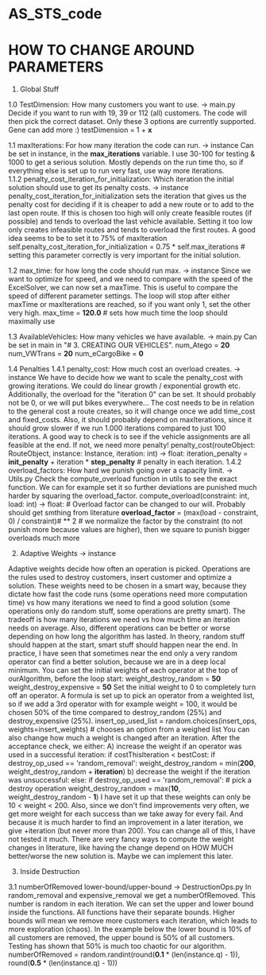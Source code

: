 # AS_STS_code

# HOW TO CHANGE AROUND PARAMETERS

1. Global Stuff

1.0 TestDimension: How many customers you want to use. -> main.py
Decide if you want to run with 19, 39 or 112 (all) customers. The code will then pick the correct dataset. Only these
3 options are currently supported. Gene can add more :)
    testDimension = 1 + **x**

1.1 maxIterations: For how many iteration the code can run. -> instance
Can be set in instance, in the **max_iterations** variable. I use 30-100 for testing & 1000 to get a serious solution.
Mostly depends on the run time tho, so if everything else is set up to run very fast, use way more iterations.  
1.1.2 penalty_cost_iteration_for_initialization: Which iteration the initial solution should use to get its penalty costs. -> instance
penalty_cost_iteration_for_initialization sets the iteration that gives us the penalty cost for deciding if it is cheaper to add a 
new route or to add to the last open route.
If this is chosen too high will only create feasible routes (if possible) and tends to overload the last vehicle available.
Setting it too low only creates infeasible routes and tends to overload the first routes.
A good idea seems to be to set it to 75% of maxIteration
    self.penalty_cost_iteration_for_initialization = 0.75 * self.max_iterations  # setting this parameter correctly is very important for the initial solution.

1.2 max_time: for how long the code should run max. -> instance
Since we want to optimize for speed, and we need to compare with the speed of the ExcelSolver, we can now set a maxTime.
This is useful to compare the speed of different parameter settings. The loop will stop after either maxTime or maxIterations
are reached, so if you want only 1, set the other very high.
    max_time = **120.0**  # sets how much time the loop should maximally use

1.3 AvailableVehicles: How many vehicles we have available. -> main.py
Can be set in main in "# 3. CREATING OUR VEHICLES".
    num_Atego = **20**
    num_VWTrans = **20**
    num_eCargoBike = **0**

1.4 Penalties
1.4.1 penalty_cost: How much cost an overload creates. -> instance
We have to decide how we want to scale the penalty_cost with growing iterations. We could do linear growth / exponential
growth etc. Additionally, the overload for the "iteration 0" can be set. It should probably not be 0, or we will put
bikes everywhere...
The cost needs to be in relation to the general cost a route creates, so it will change once we add time_cost and
fixed_costs. Also, it should probably depend on maxIterations, since it should grow slower if we run 1.000 iterations
compared to just 100 iterations. A good way to check is to see if the vehicle assignments are all feasible at the end.
If not, we need more penalty!
    penalty_cost(routeObject: RouteObject, instance: Instance, iteration: int) -> float:
        iteration_penalty = **init_penalty** + iteration * **step_penalty**  # penalty in each iteration.
1.4.2 overload_factors: How hard we punish going over a capacity limit. -> Utils.py
Check the compute_overload function in utils to see the exact function. We can for example set it so further deviations
are punished much harder by squaring the overload_factor.
    compute_overload(constraint: int, load: int) -> float:
        # Overload factor can be changed to our will. Probably should get smthing from literature
        **overload_factor** = (max(load - constraint, 0) / constraint)# ** 2  # we normalize the factor by the constraint (to not punish more because values are higher), then we square to punish bigger overloads much more



2. Adaptive Weights -> instance

Adaptive weights decide how often an operation is picked. Operations are the rules used to destroy customers,
insert customer and optimize a solution. These weights need to be chosen in a smart way, because they dictate how fast
the code runs (some operations need more computation time) vs how many iterations we need to find a good solution
(some operations only do random stuff, some operations are pretty smart). The tradeoff is how many iterations we need vs
how much time an iteration needs on average.
Also, different operations can be better or worse depending on how long the algorithm has lasted. In theory, random 
stuff should happen at the start, smart stuff should happen near the end. In practice, I have seen that sometimes near the 
end only a very random operator can find a better solution, because  we are in a deep local minimum.
You can set the initial weights of each operator at the top of ourAlgorithm, before the loop start:
    weight_destroy_random = **50**
    weight_destroy_expensive = **50**
Set the initial weight to 0 to completely turn off an operator.
A formula is set up to pick an operator from a weighted list, so if we add a 3rd operator with for example weight = 100,
it would be chosen 50% of the time compared to destroy_random (25%) and destroy_expensive (25%).
    insert_op_used_list = random.choices(insert_ops, weights=insert_weights) # chooses an option from a weighed list
You can also change how much a weight is changed after an iteration. After the acceptance check, we either:
A) increase the weight if an operator was used in a successful iteration:
        if costThisIteration < bestCost:
            if destroy_op_used == 'random_removal':
                    weight_destroy_random = min(**200**, weight_destroy_random + **iteration**)
b) decrease the weight if the iteration was unsuccessful:
        else:
            if destroy_op_used == 'random_removal':  # pick a destroy operation
                weight_destroy_random = max(**10**, weight_destroy_random - **1**)
I have set it up that these weights can only be 10 < weight < 200. Also, since we don't find improvements very often,
we get more weight for each success than we take away for every fail.
And because it is much harder to find an improvement in a later iteration, we give +iteration (but never more than 200).
You can change all of this, I have not tested it much. There are very fancy ways to compute the weight changes in
literature, like having the change depend on HOW MUCH better/worse the new solution is. Maybe we can implement this later.


3. Inside Destruction 

3.1 numberOfRemoved lower-bound/upper-bound -> DestructionOps.py
In random_removal and expensive_removal we get a numberOfRemoved. This number is random in each iteration. We can
set the upper and lower bound inside the functions. All functions have their separate bounds. Higher bounds will
mean we remove more customers each iteration, which leads to more exploration (chaos).
In the example below the lower bound is 10% of all customers are removed, the upper bound is 50% of all customers.
Testing has shown that 50% is much too chaotic for our algorithm.
    numberOfRemoved = random.randint(round(**0.1** * (len(instance.q) - 1)), round(**0.5** * (len(instance.q) - 1)))